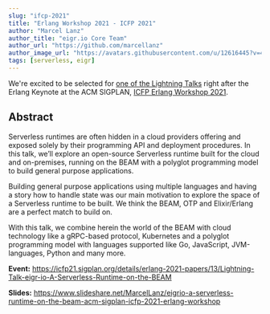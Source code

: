 ```yaml
---
slug: "ifcp-2021"
title: "Erlang Workshop 2021 - ICFP 2021"
author: "Marcel Lanz"
author_title: "eigr.io Core Team"
author_url: "https://github.com/marcellanz"
author_image_url: "https://avatars.githubusercontent.com/u/12616445?v=4"
tags: [serverless, eigr]
---
```


We're excited to be selected
for [one of the Lightning Talks](https://icfp21.sigplan.org/details/erlang-2021-papers/13/Lightning-Talk-eigr-io-A-Serverless-Runtime-on-the-BEAM)
right after the Erlang Keynote at the ACM SIGPLAN, [ICFP Erlang Workshop 2021](https://icfp21.sigplan.org/home/erlang-2021).

## Abstract

Serverless runtimes are often hidden in a cloud providers offering and exposed
solely by their programming API and deployment procedures. In this talk, we’ll
explore an open-source Serverless runtime built for the cloud and on-premises,
running on the BEAM with a polyglot programming model to build general purpose
applications.

Building general purpose applications using multiple languages and having a
story how to handle state was our main motivation to explore the space of a
Serverless runtime to be built. We think the BEAM, OTP and Elixir/Erlang are a
perfect match to build on.

With this talk, we combine herein the world of the BEAM with cloud technology
like a gRPC-based protocol, Kubernetes and a polyglot programming model with
languages supported like Go, JavaScript, JVM-languages, Python and many more.

**Event:**
https://icfp21.sigplan.org/details/erlang-2021-papers/13/Lightning-Talk-eigr-io-A-Serverless-Runtime-on-the-BEAM

**Slides:**
https://www.slideshare.net/MarcelLanz/eigrio-a-serverless-runtime-on-the-beam-acm-sigplan-icfp-2021-erlang-workshop

